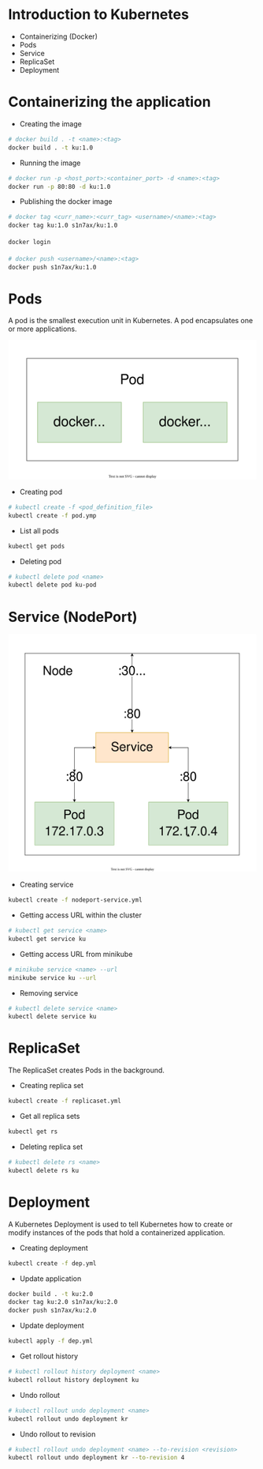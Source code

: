 # Introduction to Kubernetes

* Containerizing (Docker)
* Pods
* Service
* ReplicaSet
* Deployment

# Containerizing the application

* Creating the image
```bash
# docker build . -t <name>:<tag>
docker build . -t ku:1.0
```

* Running the image
```bash
# docker run -p <host_port>:<container_port> -d <name>:<tag>
docker run -p 80:80 -d ku:1.0
```

* Publishing the docker image
```bash
# docker tag <curr_name>:<curr_tag> <username>/<name>:<tag>
docker tag ku:1.0 s1n7ax/ku:1.0

docker login

# docker push <username>/<name>:<tag>
docker push s1n7ax/ku:1.0
```

# Pods

A pod is the smallest execution unit in Kubernetes. A pod encapsulates one or more applications.

![pod](./images/pod.svg)

* Creating pod
```bash
# kubectl create -f <pod_definition_file>
kubectl create -f pod.ymp
```

* List all pods
```bash
kubectl get pods
```

* Deleting pod
```bash
# kubectl delete pod <name>
kubectl delete pod ku-pod
```

# Service (NodePort)

![service](./images/service.svg)

* Creating service
```bash
kubectl create -f nodeport-service.yml
```

* Getting access URL within the cluster
```bash
# kubectl get service <name>
kubectl get service ku
```

* Getting access URL from minikube
```bash
# minikube service <name> --url
minikube service ku --url
```

* Removing service
```bash
# kubectl delete service <name>
kubectl delete service ku
```

# ReplicaSet

The ReplicaSet creates Pods in the background.

* Creating replica set
```bash
kubectl create -f replicaset.yml
```

* Get all replica sets
```bash
kubectl get rs
```

* Deleting replica set
```bash
# kubectl delete rs <name>
kubectl delete rs ku
```

# Deployment

A Kubernetes Deployment is used to tell Kubernetes how to create or modify instances of the pods that hold a containerized application.

* Creating deployment
```bash
kubectl create -f dep.yml
```

* Update application
```bash
docker build . -t ku:2.0
docker tag ku:2.0 s1n7ax/ku:2.0
docker push s1n7ax/ku:2.0
```

* Update deployment
```bash
kubectl apply -f dep.yml
```

* Get rollout history
```bash
# kubectl rollout history deployment <name>
kubectl rollout history deployment ku
```

* Undo rollout
```bash
# kubectl rollout undo deployment <name>
kubectl rollout undo deployment kr
```

* Undo rollout to revision
```bash
# kubectl rollout undo deployment <name> --to-revision <revision> 
kubectl rollout undo deployment kr --to-revision 4
```

